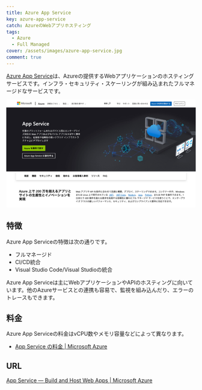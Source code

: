 ```yaml
---
title: Azure App Service
key: azure-app-service
catch: AzureのWebアプリホスティング
tags:
  - Azure
  - Full Managed
cover: /assets/images/azure-app-service.jpg
comment: true
---
```


[Azure App Service](https://azure.microsoft.com/products/app-service/)は、Azureの提供するWebアプリケーションのホスティングサービスです。インフラ・セキュリティ・スケーリングが組み込まれたフルマネージドなサービスです。

[![Azure App ServiceのWebサイト](/assets/images/azure-app-service.jpg)](https://azure.microsoft.com/products/app-service/)

<!--more-->

## 特徴

Azure App Serviceの特徴は次の通りです。

- フルマネージド
- CI/CD統合
- Visual Studio Code/Visual Studioの統合

Azure App Serviceは主にWebアプリケーションやAPIのホスティングに向いています。他のAzureサービスとの連携も容易で、監視を組み込んだり、エラーのトレースもできます。

## 料金

Azure App Serviceの料金はvCPU数やメモリ容量などによって異なります。

- [App Service の料金 \| Microsoft Azure](https://azure.microsoft.com/ja-jp/pricing/details/app-service/windows/)

## URL

[App Service — Build and Host Web Apps \| Microsoft Azure](https://azure.microsoft.com/products/app-service/)
